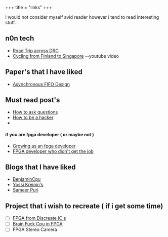 +++
title = "links"
+++


I would not consider myself avid reader however i tend to read interesting stuff.


## n0n tech

 * [Road Trip across DRC](https://geoff.greer.fm/congo/)
 * [Cycling from Finland to Singapore](https://youtu.be/sDf3Lr8Mfcc?si=GW7dJFU0gyn2MdjD)   --youtube video 

## Paper's that I have liked 

 * [Asynchronous FIFO Design](https://www.sunburst-design.com/papers/CummingsSNUG2002SJ_FIFO1.pdf)


## Must read post's 
 * [How to ask questions](http://catb.org/~esr/faqs/smart-questions.html)
 * [How to be a hacker](http://vadeker.net/articles/hacker-howto.html)
 * 


#### if you are fpga developer ( or maybe not )
 * [Growing as an fpga developer](https://voltagedivide.com/2023/04/03/growing-as-an-fpga-developer/)
 * [FPGA developer who didn't get the job ](https://zipcpu.com/blog/2021/01/29/hiring.html)


## Blogs that I have liked 

 * [BenjaminCpu](https://benjamin.computer/index.html)
 * [Yossi Kreinin's](https://yosefk.com/blog/)
 * [Sameer Puri](https://purisa.me/about/)


## Project that i wish to  recreate ( if i get some time)

 - [ ] [FPGA from Discreate IC's](http://blog.notdot.net/2012/10/Build-your-own-FPGA)
 - [ ] [Brain Fuck Cpu in FPGA](https://gergo.erdi.hu/blog/2013-01-19-a_brainfuck_cpu_in_fpga/)
 - [ ] FPGA Stereo Camera 